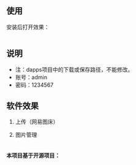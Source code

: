 ## 使用

安装后打开效果：

![]()

## 说明
- 注：dapps项目中的下载或保存路径，不能修改。
- 账号：admin
- 密码：1234567

## 软件效果

1. 上传（网易图床）
![]()

2. 图片管理
![]()

![]()


#### 本项目基于开源项目： []()
    





